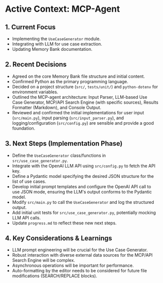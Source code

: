 # Active Context: MCP-Agent

## 1. Current Focus

- Implementing the `UseCaseGenerator` module.
- Integrating with LLM for use case extraction.
- Updating Memory Bank documentation.

## 2. Recent Decisions

- Agreed on the core Memory Bank file structure and initial content.
- Confirmed Python as the primary programming language.
- Decided on a project structure (`src/`, `tests/unit/`) and `python-dotenv` for environment variables.
- Outlined the MCP-agent architecture: Input Parser, LLM-based Use Case Generator, MCP/API Search Engine (with specific sources), Results Formatter (Markdown), and Console Output.
- Reviewed and confirmed the initial implementations for user input (`src/main.py`), input parsing (`src/input_parser.py`), and logging/configuration (`src/config.py`) are sensible and provide a good foundation.

## 3. Next Steps (Implementation Phase)

- Define the `UseCaseGenerator` class/functions in `src/use_case_generator.py`.
- Integrate with the OpenAI LLM API using `src/config.py` to fetch the API key.
- Define a Pydantic model specifying the desired JSON structure for the list of use cases.
- Develop initial prompt templates and configure the OpenAI API call to use JSON mode, ensuring the LLM's output conforms to the Pydantic model.
- Modify `src/main.py` to call the `UseCaseGenerator` and log the structured output.
- Add initial unit tests for `src/use_case_generator.py`, potentially mocking LLM API calls.
- Update `progress.md` to reflect these new next steps.

## 4. Key Considerations & Learnings

- LLM prompt engineering will be crucial for the Use Case Generator.
- Robust interaction with diverse external data sources for the MCP/API Search Engine will be complex.
- Asynchronous operations will be important for performance.
- Auto-formatting by the editor needs to be considered for future file modifications (SEARCH/REPLACE blocks).
